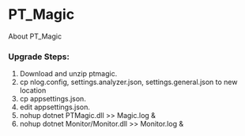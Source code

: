 # PT_Magic
About PT_Magic

### Upgrade Steps: 
1) Download and unzip ptmagic. 
2) cp nlog.config, settings.analyzer.json, settings.general.json to new location
3) cp appsettings.json. 
4) edit appsettings.json. 
5) nohup dotnet PTMagic.dll >> Magic.log &
6) nohup dotnet Monitor/Monitor.dll >> Monitor.log &
